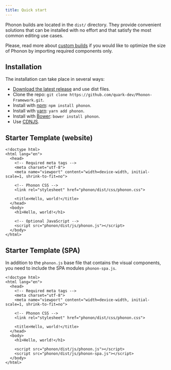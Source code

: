 ```yaml
---
title: Quick start
---
```


Phonon builds are located in the `dist/` directory.
They provide convenient solutions that can be installed with no effort and that satisfy the most common editing use cases.

Please, read more about [custom builds](#0_getting-started/1_custom-build) if you would like to optimize the size of Phonon by importing required components only.

## Installation

The installation can take place in several ways:

- [Download the latest release](https://github.com/quark-dev/Phonon-Framework/releases) and use dist files.
- Clone the repo: `git clone https://github.com/quark-dev/Phonon-Framework.git`.
- Install with [npm](https://www.npmjs.com): `npm install phonon`.
- Install with [yarn](https://yarnpkg.com/en/): `yarn add phonon`.
- Install with [Bower](https://bower.io): `bower install phonon`.
- Use [CDNJS](https://cdnjs.com/libraries/PhononJs).

## Starter Template (website)

```html!
<!doctype html>
<html lang="en">
  <head>
    <!-- Required meta tags -->
    <meta charset="utf-8">
    <meta name="viewport" content="width=device-width, initial-scale=1, shrink-to-fit=no">

    <!-- Phonon CSS -->
    <link rel="stylesheet" href="phonon/dist/css/phonon.css">

    <title>Hello, world!</title>
  </head>
  <body>
    <h1>Hello, world!</h1>

    <!-- Optional JavaScript -->
    <script src="phonon/dist/js/phonon.js"></script>
  </body>
</html>
```

## Starter Template (SPA)

In addition to the `phonon.js` base file that contains the visual components,
you need to include the SPA modules `phonon-spa.js`.

```html!
<!doctype html>
<html lang="en">
  <head>
    <!-- Required meta tags -->
    <meta charset="utf-8">
    <meta name="viewport" content="width=device-width, initial-scale=1, shrink-to-fit=no">

    <!-- Phonon CSS -->
    <link rel="stylesheet" href="phonon/dist/css/phonon.css">

    <title>Hello, world!</title>
  </head>
  <body>
    <h1>Hello, world!</h1>

    <script src="phonon/dist/js/phonon.js"></script>
    <script src="phonon/dist/js/phonon-spa.js"></script>
  </body>
</html>
```
